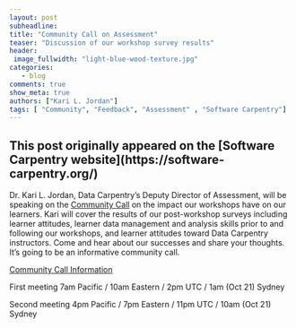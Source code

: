 ```yaml
---
layout: post
subheadline:
title: "Community Call on Assessment"
teaser: "Discussion of our workshop survey results"
header:
 image_fullwidth: "light-blue-wood-texture.jpg"
categories:
   - blog
comments: true
show_meta: true
authors: ["Kari L. Jordan"]
tags: [ "Community", "Feedback", "Assessment" , "Software Carpentry"]
---
```


<h2>This post originally appeared on the [Software Carpentry website](https://software-carpentry.org/)</h2>

Dr. Kari L. Jordan, Data Carpentry’s Deputy Director of Assessment, will be speaking on the [Community Call](http://pad.software-carpentry.org/community-call-2016-10-20) on the impact our workshops have on our learners. Kari will cover the results of our post-workshop surveys including learner attitudes, learner data management and analysis skills prior to and following our workshops, and learner attitudes toward Data Carpentry instructors. Come and hear about our successes and share your thoughts. It’s going to be an informative community call.

[Community Call Information](http://pad.software-carpentry.org/community-call-2016-10-20)

First meeting
7am Pacific / 10am Eastern / 2pm UTC / 1am (Oct 21) Sydney

Second meeting
4pm Pacific / 7pm Eastern / 11pm UTC / 10am (Oct 21) Sydney
